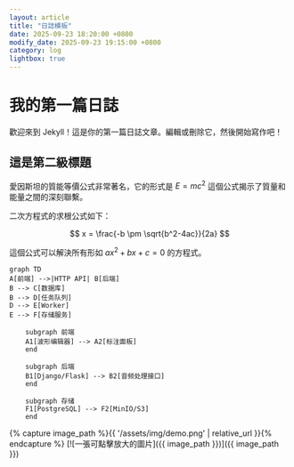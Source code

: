 ```yaml
---
layout: article
title: "日誌模板"
date: 2025-09-23 18:20:00 +0800
modify_date: 2025-09-23 19:15:00 +0800
category: log
lightbox: true
---
```


# 我的第一篇日誌
歡迎來到 Jekyll！這是你的第一篇日誌文章。編輯或刪除它，然後開始寫作吧！

## 這是第二級標題

愛因斯坦的質能等價公式非常著名，它的形式是 
    $E=mc^2$
這個公式揭示了質量和能量之間的深刻聯繫。

二次方程式的求根公式如下：

$$
x = \frac{-b \pm \sqrt{b^2-4ac}}{2a}
$$

這個公式可以解決所有形如 $ax^2 + bx + c = 0$ 的方程式。

```mermaid
graph TD
A[前端] -->|HTTP API| B[后端]
B --> C[数据库]
B --> D[任务队列]
D --> E[Worker]
E --> F[存储服务]

    subgraph 前端
    A1[波形编辑器] --> A2[标注面板]
    end
    
    subgraph 后端
    B1[Django/Flask] --> B2[音频处理接口]
    end
    
    subgraph 存储
    F1[PostgreSQL] --> F2[MinIO/S3]
    end
```

{% capture image_path %}{{ '/assets/img/demo.png' | relative_url }}{% endcapture %}
[![一張可點擊放大的圖片]({{ image_path }})]({{ image_path }})
